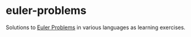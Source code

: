 # euler-problems
Solutions to [Euler Problems](https://projecteuler.net/archives) in various languages as learning exercises.
